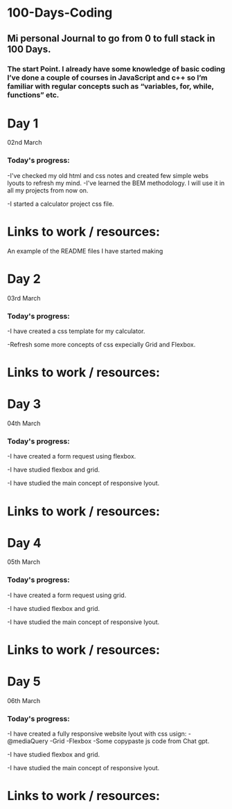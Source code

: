 # 100-Days-Coding
## Mi personal Journal to go from 0 to full stack in 100 Days.

### The start Point. I already have some knowledge of basic coding I’ve done a couple of courses in JavaScript and c++ so I’m familiar with regular concepts such as “variables, for, while, functions” etc. 

# Day 1
02nd March

### Today's progress:
-I've checked my old html and css notes and created few simple webs lyouts to refresh my mind.
-I've learned the BEM methodology. I will use it in all my projects from now on.

-I started a calculator project css file.
# Links to work / resources:
An example of the README files I have started making

# Day 2
03rd March

### Today's progress:
-I have created a css template for my calculator.

-Refresh some more concepts of css expecially Grid and Flexbox.
# Links to work / resources:

# Day 3
04th March

### Today's progress:
-I have created a form request using flexbox.

-I have studied flexbox and grid.

-I have studied the main concept of responsive lyout.
# Links to work / resources:
# Day 4
05th March

### Today's progress:
-I have created a form request using grid.

-I have studied flexbox and grid.

-I have studied the main concept of responsive lyout.
# Links to work / resources:
# Day 5
06th March

### Today's progress:
-I have created a fully responsive website lyout with css usign:
-@mediaQuery
-Grid
-Flexbox
-Some copypaste js code from Chat gpt.

-I have studied flexbox and grid.

-I have studied the main concept of responsive lyout.
# Links to work / resources:


